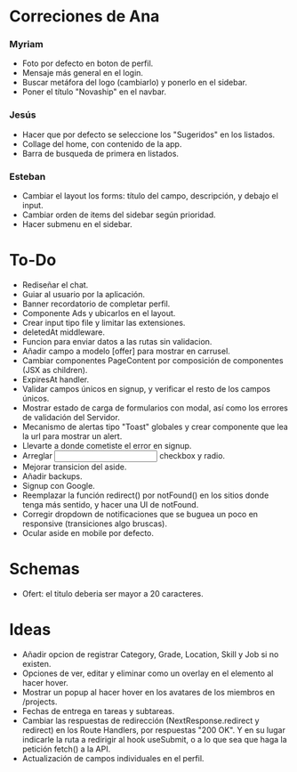 # Correciones de Ana

### Myriam
- Foto por defecto en boton de perfil.
- Mensaje más general en el login.
- Buscar metáfora del logo (cambiarlo) y ponerlo en el sidebar.
- Poner el título "Novaship" en el navbar.


### Jesús
- Hacer que por defecto se seleccione los "Sugeridos" en los listados.
- Collage del home, con contenido de la app.
- Barra de busqueda de primera en listados.


### Esteban
- Cambiar el layout los forms: título del campo, descripción, y debajo el input.
- Cambiar orden de items del sidebar según prioridad.
- Hacer submenu en el sidebar.

# To-Do

- Rediseñar el chat.
- Guiar al usuario por la aplicación.
- Banner recordatorio de completar perfil.
- Componente Ads y ubicarlos en el layout.
- Crear input tipo file y limitar las extensiones.
- deletedAt middleware.
- Funcion para enviar datos a las rutas sin validacion.
- Añadir campo a modelo [offer] para mostrar en carrusel.
- Cambiar componentes PageContent por composición de componentes (JSX as children).
- ExpiresAt handler.
- Validar campos únicos en signup, y verificar el resto de los campos únicos.
- Mostrar estado de carga de formularios con modal, así como los errores de validación del Servidor.
- Mecanismo de alertas tipo "Toast" globales y crear componente que lea la url para mostrar un alert.
- Llevarte a donde cometiste el error en signup.
- Arreglar <Input> checkbox y radio.
- Mejorar transicion del aside.
- Añadir backups.
- Signup con Google.
- Reemplazar la función redirect() por notFound() en los sitios donde tenga más sentido, y hacer una UI de notFound.
- Corregir dropdown de notificaciones que se buguea un poco en responsive (transiciones algo bruscas).
- Ocular aside en mobile por defecto.

# Schemas
- Ofert: el titulo deberia ser mayor a 20 caracteres.

# Ideas

- Añadir opcion de registrar Category, Grade, Location, Skill y Job si no existen.
- Opciones de ver, editar y eliminar como un overlay en el elemento al hacer hover.
- Mostrar un popup al hacer hover en los avatares de los miembros en /projects.
- Fechas de entrega en tareas y subtareas.
- Cambiar las respuestas de redirección (NextResponse.redirect y redirect) en los Route Handlers, por respuestas "200 OK". Y en su lugar indicarle la ruta a redirigir al hook useSubmit, o a lo que sea que haga la petición fetch() a la API.
- Actualización de campos individuales en el perfil. 
